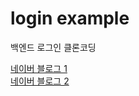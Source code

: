 # login example
백엔드 로그인 클론코딩

[네이버 블로그 1](https://blog.naver.com/th_rable/223251104669)   
[네이버 블로그 2](https://blog.naver.com/th_rable/223252200944)
